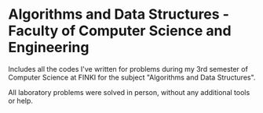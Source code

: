 # Algorithms and Data Structures - Faculty of Computer Science and Engineering
Includes all the codes I've written for problems during my 3rd semester of Computer Science at FINKI for the subject "Algorithms and Data Structures".

All laboratory problems were solved in person, without any additional tools or help.
